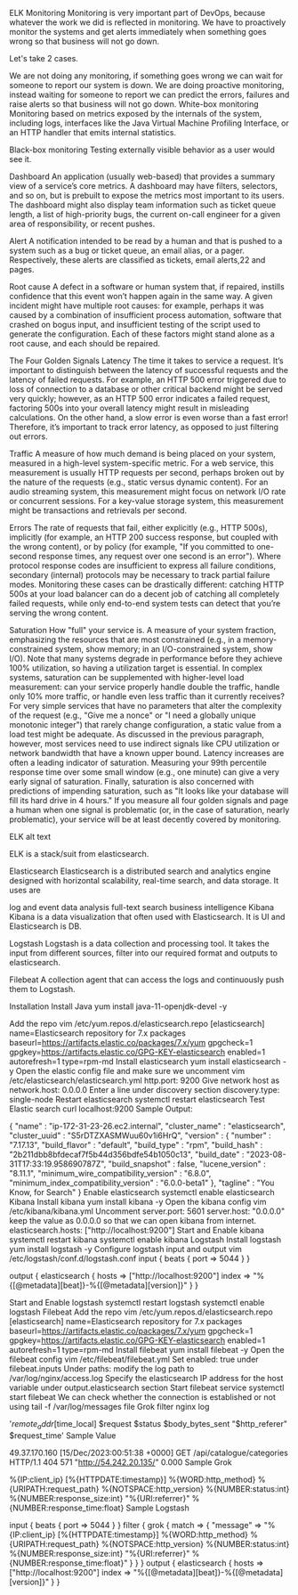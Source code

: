 ELK Monitoring
Monitoring is very important part of DevOps, because whatever the work we did is reflected in monitoring. We have to proactively monitor the systems and get alerts immediately when something goes wrong so that business will not go down.

Let's take 2 cases.

We are not doing any monitoring, if something goes wrong we can wait for someone to report our system is down.
We are doing proactive monitoring, instead waiting for someone to report we can predict the errors, failures and raise alerts so that business will not go down.
White-box monitoring
Monitoring based on metrics exposed by the internals of the system, including logs, interfaces like the Java Virtual Machine Profiling Interface, or an HTTP handler that emits internal statistics.

Black-box monitoring
Testing externally visible behavior as a user would see it.

Dashboard
An application (usually web-based) that provides a summary view of a service’s core metrics. A dashboard may have filters, selectors, and so on, but is prebuilt to expose the metrics most important to its users. The dashboard might also display team information such as ticket queue length, a list of high-priority bugs, the current on-call engineer for a given area of responsibility, or recent pushes.

Alert
A notification intended to be read by a human and that is pushed to a system such as a bug or ticket queue, an email alias, or a pager. Respectively, these alerts are classified as tickets, email alerts,22 and pages.

Root cause
A defect in a software or human system that, if repaired, instills confidence that this event won’t happen again in the same way. A given incident might have multiple root causes: for example, perhaps it was caused by a combination of insufficient process automation, software that crashed on bogus input, and insufficient testing of the script used to generate the configuration. Each of these factors might stand alone as a root cause, and each should be repaired.

The Four Golden Signals
Latency
The time it takes to service a request. It’s important to distinguish between the latency of successful requests and the latency of failed requests. For example, an HTTP 500 error triggered due to loss of connection to a database or other critical backend might be served very quickly; however, as an HTTP 500 error indicates a failed request, factoring 500s into your overall latency might result in misleading calculations. On the other hand, a slow error is even worse than a fast error! Therefore, it’s important to track error latency, as opposed to just filtering out errors.

Traffic
A measure of how much demand is being placed on your system, measured in a high-level system-specific metric. For a web service, this measurement is usually HTTP requests per second, perhaps broken out by the nature of the requests (e.g., static versus dynamic content). For an audio streaming system, this measurement might focus on network I/O rate or concurrent sessions. For a key-value storage system, this measurement might be transactions and retrievals per second.

Errors
The rate of requests that fail, either explicitly (e.g., HTTP 500s), implicitly (for example, an HTTP 200 success response, but coupled with the wrong content), or by policy (for example, "If you committed to one-second response times, any request over one second is an error"). Where protocol response codes are insufficient to express all failure conditions, secondary (internal) protocols may be necessary to track partial failure modes. Monitoring these cases can be drastically different: catching HTTP 500s at your load balancer can do a decent job of catching all completely failed requests, while only end-to-end system tests can detect that you’re serving the wrong content.

Saturation
How "full" your service is. A measure of your system fraction, emphasizing the resources that are most constrained (e.g., in a memory-constrained system, show memory; in an I/O-constrained system, show I/O). Note that many systems degrade in performance before they achieve 100% utilization, so having a utilization target is essential. In complex systems, saturation can be supplemented with higher-level load measurement: can your service properly handle double the traffic, handle only 10% more traffic, or handle even less traffic than it currently receives? For very simple services that have no parameters that alter the complexity of the request (e.g., "Give me a nonce" or "I need a globally unique monotonic integer") that rarely change configuration, a static value from a load test might be adequate. As discussed in the previous paragraph, however, most services need to use indirect signals like CPU utilization or network bandwidth that have a known upper bound. Latency increases are often a leading indicator of saturation. Measuring your 99th percentile response time over some small window (e.g., one minute) can give a very early signal of saturation. Finally, saturation is also concerned with predictions of impending saturation, such as "It looks like your database will fill its hard drive in 4 hours." If you measure all four golden signals and page a human when one signal is problematic (or, in the case of saturation, nearly problematic), your service will be at least decently covered by monitoring.

ELK
alt text

ELK is a stack/suit from elasticsearch.

Elasticsearch
Elasticsearch is a distributed search and analytics engine designed with horizontal scalability, real-time search, and data storage. It uses are

log and event data analysis
full-text search
business intelligence
Kibana
Kibana is a data visualization that often used with Elasticsearch. It is UI and Elasticsearch is DB.

Logstash
Logstash is a data collection and processing tool. It takes the input from different sources, filter into our required format and outputs to elasticsearch.

Filebeat
A collection agent that can access the logs and continuously push them to Logstash.

Installation
Install Java
yum install java-11-openjdk-devel -y

Add the repo
vim /etc/yum.repos.d/elasticsearch.repo
[elasticsearch]
name=Elasticsearch repository for 7.x packages
baseurl=https://artifacts.elastic.co/packages/7.x/yum
gpgcheck=1
gpgkey=https://artifacts.elastic.co/GPG-KEY-elasticsearch
enabled=1
autorefresh=1
type=rpm-md
Install elasticsearch
yum install elasticsearch -y
Open the elastic config file and make sure we uncomment
vim /etc/elasticsearch/elasticsearch.yml
http.port: 9200
Give network host as network.host: 0.0.0.0
Enter a line under discovery section
discovery.type: single-node
Restart elasticsearch
systemctl restart elasticsearch
Test Elastic search
curl localhost:9200
Sample Output:

{
  "name" : "ip-172-31-23-26.ec2.internal",
  "cluster_name" : "elasticsearch",
  "cluster_uuid" : "S5rDTZXASMWuu60v1i6HrQ",
  "version" : {
    "number" : "7.17.13",
    "build_flavor" : "default",
    "build_type" : "rpm",
    "build_hash" : "2b211dbb8bfdecaf7f5b44d356bdfe54b1050c13",
    "build_date" : "2023-08-31T17:33:19.958690787Z",
    "build_snapshot" : false,
    "lucene_version" : "8.11.1",
    "minimum_wire_compatibility_version" : "6.8.0",
    "minimum_index_compatibility_version" : "6.0.0-beta1"
  },
  "tagline" : "You Know, for Search"
}
Enable elasticsearch
systemctl enable elasticsearch
Kibana
Install kibana
yum install kibana -y
Open the kibana config
vim /etc/kibana/kibana.yml
Uncomment
server.port: 5601
server.host: "0.0.0.0" keep the value as 0.0.0.0 so that we can open kibana from internet.
elasticsearch.hosts: ["http://localhost:9200"]
Start and Enable kibana
systemctl restart kibana
systemctl enable kibana
Logstash
Install logstash
yum install logstash -y
Configure logstash input and output
vim /etc/logstash/conf.d/logstash.conf
input {
  beats {
    port => 5044
  }
}

output {
  elasticsearch {
    hosts => ["http://localhost:9200"]
    index => "%{[@metadata][beat]}-%{[@metadata][version]}"
  }
}

Start and Enable logstash
systemctl restart logstash
systemctl enable logstash
Filebeat
Add the repo
vim /etc/yum.repos.d/elasticsearch.repo
[elasticsearch]
name=Elasticsearch repository for 7.x packages
baseurl=https://artifacts.elastic.co/packages/7.x/yum
gpgcheck=1
gpgkey=https://artifacts.elastic.co/GPG-KEY-elasticsearch
enabled=1
autorefresh=1
type=rpm-md
Install filebeat
yum install filebeat -y
Open the filebeat config
vim /etc/filebeat/filebeat.yml
Set enabled: true under filebeat.inputs
Under paths: modify the log path to /var/log/nginx/access.log
Specify the elasticsearch IP address for the host variable under output.elasticsearch section
Start filebeat service
systemctl start filebeat
We can check whether the connection is established or not using tail -f /var/log/messages file
Grok filter
nginx log

'$remote_addr [$time_local] $request $status $body_bytes_sent "$http_referer" $request_time'
Sample Value

49.37.170.160 [15/Dec/2023:00:51:38 +0000] GET /api/catalogue/categories HTTP/1.1 404 571 "http://54.242.20.135/" 0.000
Sample Grok

%{IP:client_ip} \[%{HTTPDATE:timestamp}\] %{WORD:http_method} %{URIPATH:request_path} %{NOTSPACE:http_version} %{NUMBER:status:int} %{NUMBER:response_size:int} \"%{URI:referrer}\" %{NUMBER:response_time:float}
Sample Logstash

input {
  beats {
    port => 5044
  }
}
filter {
      grok {
        match => { "message" => "%{IP:client_ip} \[%{HTTPDATE:timestamp}\] %{WORD:http_method} %{URIPATH:request_path} %{NOTSPACE:http_version} %{NUMBER:status:int} %{NUMBER:response_size:int} \"%{URI:referrer}\" %{NUMBER:response_time:float}" }
      }
}
output {
  elasticsearch {
    hosts => ["http://localhost:9200"]
    index => "%{[@metadata][beat]}-%{[@metadata][version]}"
  }
}